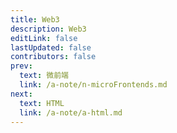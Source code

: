 ```yaml
---
title: Web3
description: Web3
editLink: false
lastUpdated: false
contributors: false
prev:
  text: 微前端
  link: /a-note/n-microFrontends.md
next:
  text: HTML
  link: /a-note/a-html.md
---
```

